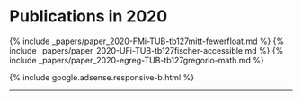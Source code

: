 

# Publications in 2020

{% include _papers/paper_2020-FMi-TUB-tb127mitt-fewerfloat.md  %}
{% include _papers/paper_2020-UFi-TUB-tb127fischer-accessible.md  %}
{% include _papers/paper_2020-egreg-TUB-tb127gregorio-math.md  %}







<div class="row">{% include google.adsense.responsive-b.html %}</div><hr> 




